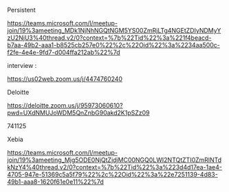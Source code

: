 Persistent

https://teams.microsoft.com/l/meetup-join/19%3ameeting_MDk1NjNhNGQtNGM5YS00ZmRjLTg4NGEtZDIyNDMyYzU2NjU3%40thread.v2/0?context=%7b%22Tid%22%3a%221f4beacd-b7aa-49b2-aaa1-b8525cb257e0%22%2c%22Oid%22%3a%2234aa500c-f2fe-4e4e-9fd7-d004ffa212ab%22%7d





interview :

https://us02web.zoom.us/j/4474760240 


Deloitte

https://deloitte.zoom.us/j/95973060610?pwd=UXdNMUJoWDM5QnZnbG90akd2K1pSZz09

741125


Xebia

https://teams.microsoft.com/l/meetup-join/19%3ameeting_Mjg5ODE0NjQtZjdjMC00NGQ0LWI2NTQtZTI0ZmRlNTdkNzY4%40thread.v2/0?context=%7b%22Tid%22%3a%223d4d17ea-1ae4-4705-947e-51369c5a5f79%22%2c%22Oid%22%3a%22e7251139-4d83-49b1-aaa8-1620f61e0e11%22%7d
